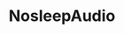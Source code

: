 ---
title: NosleepAudio
crosslinks:
- nosleep
- nosleepfinder
- sexynosleep
- whiteknighting
- DariusPilgrim
---